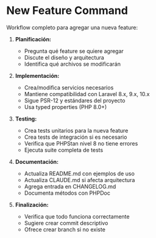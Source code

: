 # New Feature Command

Workflow completo para agregar una nueva feature:

1. **Planificación:**
   - Pregunta qué feature se quiere agregar
   - Discute el diseño y arquitectura
   - Identifica qué archivos se modificarán

2. **Implementación:**
   - Crea/modifica servicios necesarios
   - Mantiene compatibilidad con Laravel 8.x, 9.x, 10.x
   - Sigue PSR-12 y estándares del proyecto
   - Usa typed properties (PHP 8.0+)

3. **Testing:**
   - Crea tests unitarios para la nueva feature
   - Crea tests de integración si es necesario
   - Verifica que PHPStan nivel 8 no tiene errores
   - Ejecuta suite completa de tests

4. **Documentación:**
   - Actualiza README.md con ejemplos de uso
   - Actualiza CLAUDE.md si afecta arquitectura
   - Agrega entrada en CHANGELOG.md
   - Documenta métodos con PHPDoc

5. **Finalización:**
   - Verifica que todo funciona correctamente
   - Sugiere crear commit descriptivo
   - Ofrece crear branch si no existe
